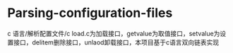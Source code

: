 # Parsing-configuration-files
c 语言/解析配置文件/c
load.c为加载接口，getvalue为取值接口，setvalue为设置接口，delitem删除接口，unlaod卸载接口，本项目基于c语言双向链表实现
